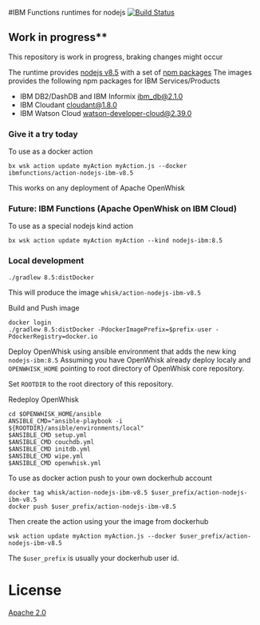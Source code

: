 #IBM Functions runtimes for nodejs
[![Build Status](https://travis-ci.org/ibm-functions/runtime-nodejs.svg?branch=master)](https://travis-ci.org/ibm-functions/runtime-nodejs)

## Work in progress**
This repository is work in progress, braking changes might occur

The runtime provides [nodejs v8.5](8.5/) with a set of [npm packages](8.5/package.json)
The images provides the following npm packages for IBM Services/Products
- IBM DB2/DashDB and IBM Informix [ibm_db@2.1.0](https://www.npmjs.com/package/ibm_db)
- IBM Cloudant [cloudant@1.8.0](https://www.npmjs.com/package/cloudant)
- IBM Watson Cloud [watson-developer-cloud@2.39.0](https://www.npmjs.com/package/watson-developer-cloud)

### Give it a try today
To use as a docker action
```
bx wsk action update myAction myAction.js --docker ibmfunctions/action-nodejs-ibm-v8.5
```
This works on any deployment of Apache OpenWhisk

### Future: IBM Functions (Apache OpenWhisk on IBM Cloud)
To use as a special nodejs kind action
```
bx wsk action update myAction myAction --kind nodejs-ibm:8.5
```

### Local development
```
./gradlew 8.5:distDocker
```
This will produce the image `whisk/action-nodejs-ibm-v8.5`

Build and Push image
```
docker login
./gradlew 8.5:distDocker -PdockerImagePrefix=$prefix-user -PdockerRegistry=docker.io 
```

Deploy OpenWhisk using ansible environment that adds the new king `nodejs-ibm:8.5`
Assuming you have OpenWhisk already deploy localy and `OPENWHISK_HOME` pointing to root directory of OpenWhisk core repository.

Set `ROOTDIR` to the root directory of this repository.

Redeploy OpenWhisk
```
cd $OPENWHISK_HOME/ansible
ANSIBLE_CMD="ansible-playbook -i ${ROOTDIR}/ansible/environments/local"
$ANSIBLE_CMD setup.yml
$ANSIBLE_CMD couchdb.yml
$ANSIBLE_CMD initdb.yml
$ANSIBLE_CMD wipe.yml
$ANSIBLE_CMD openwhisk.yml
```

To use as docker action push to your own dockerhub account
```
docker tag whisk/action-nodejs-ibm-v8.5 $user_prefix/action-nodejs-ibm-v8.5
docker push $user_prefix/action-nodejs-ibm-v8.5
```
Then create the action using your the image from dockerhub
```
wsk action update myAction myAction.js --docker $user_prefix/action-nodejs-ibm-v8.5
```
The `$user_prefix` is usually your dockerhub user id.



# License
[Apache 2.0](LICENSE.txt)


